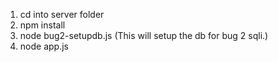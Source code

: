 1. cd into server folder
2. npm install
3. node bug2-setupdb.js (This will setup the db for bug 2 sqli.)
4. node app.js
